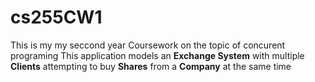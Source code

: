 # cs255CW1
This is my my seccond year Coursework on the topic of concurent programing
This application models an **Exchange System** with multiple **Clients** attempting to buy **Shares** from a **Company** at the same time 
